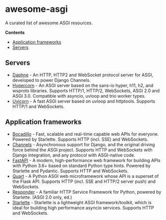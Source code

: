 # awesome-asgi

<!-- [![Awesome](https://awesome.re/badge-flat.svg)](https://awesome.re) -->

A curated list of awesome ASGI resources.

**Contents**

- [Application frameworks](#application-frameworks)
- [Servers](#servers)

## Servers

- [Daphne](http://github.com/django/daphne) - An HTTP, HTTP2 and WebSocket protocol server for ASGI, developed to power Django Channels.
- [Hypercorn](https://pgjones.gitlab.io/hypercorn/index.html) - An ASGI server based on the sans-io hyper, h11, h2, and wsproto libraries. Supports HTTP/1, HTTP/2, WebSockets, ASGI 2.0 and ASGI 3.0. Compatible with asyncio, uvloop and trio worker types.
- [Uvicorn](https://www.uvicorn.org/) - A fast ASGI server based on uvloop and httptools. Supports HTTP/1 and WebSockets.

## Application frameworks

- [Bocadillo](https://bocadilloproject.github.io) - Fast, scalable and real-time capable web APIs for everyone. Powered by Starlette. Supports HTTP (incl. SSE) and WebSockets.
- [Channels](https://channels.readthedocs.io/en/latest/) - Asynchronous support for Django, and the original driving force behind the ASGI project. Supports HTTP and WebSockets with Django integration, and any protocol with ASGI-native code.
- [FastAPI](https://github.com/tiangolo/fastapi) - A modern, high-performance web framework for building APIs with Python 3.6+ based on standard Python type hints. Powered by Starlette and Pydantic. Supports HTTP and WebSockets.
- [Quart](https://github.com/pgjones/quart) - A Python ASGI web microframework whose API is a superset of the Flask API. Supports HTTP (incl. SSE and HTTP/2 server push) and WebSockets.
- [Responder](https://python-responder.org/en/latest/) - A familiar HTTP Service Framework for Python, powered by Starlette. (ASGI 2.0 only, ed.)
- [Starlette](https://www.starlette.io/) - Starlette is a lightweight ASGI framework/toolkit, which is ideal for building high performance asyncio services. Supports HTTP and WebSockets.
